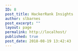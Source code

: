 ```yaml
---
ID: 8
post_title: HackerRank Insights
author: slbarnes
post_excerpt: ""
layout: page
permalink: http://localhost/
published: true
post_date: 2018-08-19 13:42:43
---
```

   